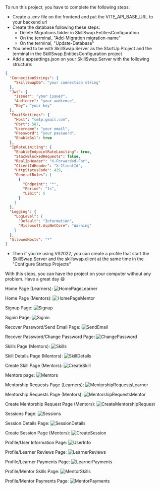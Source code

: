 To run this project, you have to complete the following steps:

- Create a .env file on the frontend and put the VITE_API_BASE_URL to your backend url
- Create the database following these steps:
  - Delete Migrations folder in SkillSwap.EntitiesConfiguration
  - On the terminal, "Add-Migration migration-name"
  - On the terminal, "Update-Database"
- You need to be with SkillSwap.Server as the StartUp Project and the terminal in the SkillSwap.EntitiesConfiguration project
- Add a appsettings.json on your SkillSwap.Server with the following structure:
```json
{
  "ConnectionStrings": {
    "SkillSwapDb": "your connection string"
  },
  "Jwt": {
    "Issuer": "your issuer",
    "Audience": "your audience",
    "Key": "your key"
  },
  "EmailSettings": {
    "Host": "smtp.gmail.com",
    "Port": 587,
    "Username": "your email",
    "Password": "your password",
    "EnableSsl": true
  },
  "IpRateLimiting": {
    "EnableEndpointRateLimiting": true,
    "StackBlockedRequests": false,
    "RealIpHeader": "X-Forwarded-For",
    "ClientIdHeader": "X-ClientId",
    "HttpStatusCode": 429,
    "GeneralRules": [
      {
        "Endpoint": "*",
        "Period": "1s",
        "Limit": 5
      }
    ]
  },
  "Logging": {
    "LogLevel": {
      "Default": "Information",
      "Microsoft.AspNetCore": "Warning"
    }
  },
  "AllowedHosts": "*"
}
```
- Then if you´re using VS2022, you can create a profile that start the SkillSwap.Server and the skillswap.client at the same time in the "Configure Startup Projects"

With this steps, you can have the project on your computer without any problem. Have a great day 😄

Home Page (Learners):
![HomePageLearner](https://github.com/user-attachments/assets/1178b5b2-2ae3-4c57-ac42-c9f7b0e33901)

Home Page (Mentors):
![HomePageMentor](https://github.com/user-attachments/assets/39787ca4-5ce0-4736-adaa-c2ee56171d14)

Signup Page:
![Signup](https://github.com/user-attachments/assets/93aa0062-6956-4bdc-b5e1-5b17b1385307)

Signin Page:
![Signin](https://github.com/user-attachments/assets/6803d2de-7f0f-436e-9c71-cb3636486b43)

Recover Password/Send Email Page:
![SendEmail](https://github.com/user-attachments/assets/10d7baaf-fd3d-4255-a8b2-a67d869dac30)

Recover Password/Change Password Page:
![ChangePassword](https://github.com/user-attachments/assets/f39d9031-8e62-4919-8d11-75593a3048c7)

Skills Page (Mentors):
![Skills](https://github.com/user-attachments/assets/db6e8af9-1772-412b-892b-1eae1e092537)

Skill Details Page (Mentors):
![SkillDetails](https://github.com/user-attachments/assets/6b66a0bb-ae90-474e-87f2-9a45c247088d)

Create Skill Page (Mentors):
![CreateSkill](https://github.com/user-attachments/assets/2678e54c-e405-4826-9277-48003002da3c)

Mentors page:
![Mentors](https://github.com/user-attachments/assets/b4fc34b0-cdaa-4d1c-84c4-54248693958f)

Mentorship Requests Page (Learners):
![MentorshipRequestsLearner](https://github.com/user-attachments/assets/7d8dfe92-8eda-4327-bf1c-f977ff76b71c)

Mentorship Requests Page (Mentors):
![MentorshipRequestsMentor](https://github.com/user-attachments/assets/b457210b-56fd-4977-8ec4-5405c1d09449)

Create Mentorship Request Page (Mentors):
![CreateMentorshipRequest](https://github.com/user-attachments/assets/4dcba822-7a89-49ff-91b5-1a4b73519a9a)

Sessions Page:
![Sessions](https://github.com/user-attachments/assets/4f1ac9be-70ca-4046-929f-3ebacd170a42)

Session Details Page:
![SessionDetails](https://github.com/user-attachments/assets/f4f4657c-6d77-41aa-841e-93c830d79f08)

Create Session Page (Mentors):
![CreateSession](https://github.com/user-attachments/assets/d34f94c9-f65f-44dd-b51e-ea0a6583a1e4)

Profile/User Information Page:
![UserInfo](https://github.com/user-attachments/assets/d3adcbe5-caf6-4040-99f7-d32af0232bcc)

Profile/Learner Reviews Page:
![LearnerReviews](https://github.com/user-attachments/assets/b16ddc19-90ac-4a10-b798-6070c9aadec0)

Profile/Learner Payments Page:
![LearnerPayments](https://github.com/user-attachments/assets/4125c8fb-a235-40ae-b58c-7f128c52c86f)

Profile/Mentor Skills Page:
![MentorSkills](https://github.com/user-attachments/assets/79e2d2c7-4002-4db3-8b7b-0589335fa9fa)

Profile/Mentor Payments Page:
![MentorPayments](https://github.com/user-attachments/assets/c79cff22-aca3-4568-b6b8-6403667fe175)









